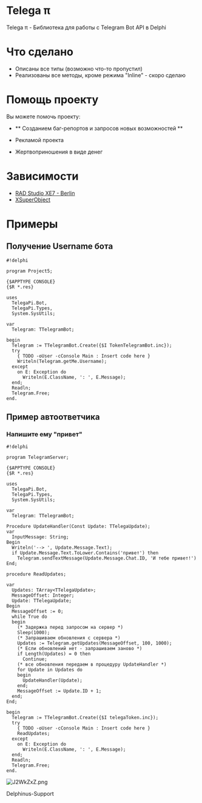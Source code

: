 # Telega π #

Telega π - Библиотека для работы с Telegram Bot API в Delphi

# Что сделано #

* Описаны все типы (возможно что-то пропустил)
* Реализованы все методы, кроме режима "Inline" - скоро сделаю

# Помощь проекту #

Вы можете помочь проекту:

* ** Созданием баг-репортов и запросов новых возможностей **

* Рекламой проекта
* Жертвоприношения в виде денег

# Зависимости #

* [RAD Studio XE7 - Berlin](https://www.embarcadero.com/products/delphi)
* [XSuperObject](https://github.com/onryldz/x-superobject/)

# Примеры #
## Получение Username бота ##


```
#!delphi

program Project5;

{$APPTYPE CONSOLE}
{$R *.res}

uses
  TelegaPi.Bot,
  TelegaPi.Types,
  System.SysUtils;

var
  Telegram: TTelegramBot;

begin
  Telegram := TTelegramBot.Create({$I TokenTelegramBot.inc});
  try
    { TODO -oUser -cConsole Main : Insert code here }
    Writeln(Telegram.getMe.Username);
  except
    on E: Exception do
      Writeln(E.ClassName, ': ', E.Message);
  end;
  Readln;
  Telegram.Free;
end.

```

## Пример автоответчика ##

### Напишите ему "привет" ###


```
#!delphi

program TelegramServer;

{$APPTYPE CONSOLE}
{$R *.res}

uses
  TelegaPi.Bot,
  TelegaPi.Types,
  System.SysUtils;

var
  Telegram: TTelegramBot;

Procedure UpdateHandler(Const Update: TTelegaUpdate);
var
  InputMessage: String;
Begin
  Writeln('--> ', Update.Message.Text);
  if Update.Message.Text.ToLower.Contains('привет') then
    Telegram.sendTextMessage(Update.Message.Chat.ID, 'И тебе привет!')
End;

procedure ReadUpdates;

var
  Updates: TArray<TTelegaUpdate>;
  MessageOffset: Integer;
  Update: TTelegaUpdate;
Begin
  MessageOffset := 0;
  while True do
  begin
    (* Задержка перед запросом на сервер *)
    Sleep(1000);
    (* Запрашиваем обновления с сервера *)
    Updates := Telegram.getUpdates(MessageOffset, 100, 1000);
    (* Если обновлений нет - запрашиваем заново *)
    if Length(Updates) = 0 then
      Continue;
    (* все обновления передаем в процедуру UpdateHandler *)
    for Update in Updates do
    begin
      UpdateHandler(Update);
    end;
    MessageOffset := Update.ID + 1;
  end;
End;

begin
  Telegram := TTelegramBot.Create({$I telegaToken.inc});
  try
    { TODO -oUser -cConsole Main : Insert code here }
    ReadUpdates;
  except
    on E: Exception do
      Writeln(E.ClassName, ': ', E.Message);
  end;
  Readln;
  Telegram.Free;
end.

```

![J2WkZxZ.png](https://bitbucket.org/repo/LB69kr/images/221479400-J2WkZxZ.png)

Delphinus-Support
